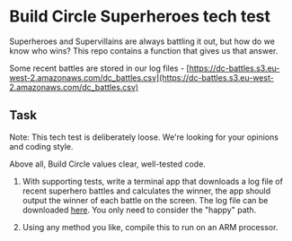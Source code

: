 # Build Circle Superheroes tech test

Superheroes and Supervillains are always battling it out, but how do we know who wins? This repo contains a function that gives us that answer. 

Some recent battles are stored in our log files - [https://dc-battles.s3.eu-west-2.amazonaws.com/dc_battles.csv](https://dc-battles.s3.eu-west-2.amazonaws.com/dc_battles.csv)

## Task

Note: This tech test is deliberately loose. We're looking for your opinions and coding style.

Above all, Build Circle values clear, well-tested code.

1. With supporting tests, write a terminal app that downloads a log file of recent superhero battles and calculates the winner, the app should output the winner of each battle on the screen. The log file can be downloaded [here](https://dc-battles.s3.eu-west-2.amazonaws.com/dc_battles.csv). You only need to consider the "happy" path.

2. Using any method you like, compile this to run on an ARM processor.
